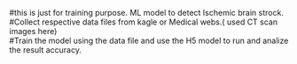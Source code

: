 #this is just for training purpose. ML model to detect Ischemic brain strock.<br>
#Collect respective data files from kagle or Medical webs.( used CT scan images here)<br>
#Train the model using the data file and use the H5 model to run and analize the result accuracy.
